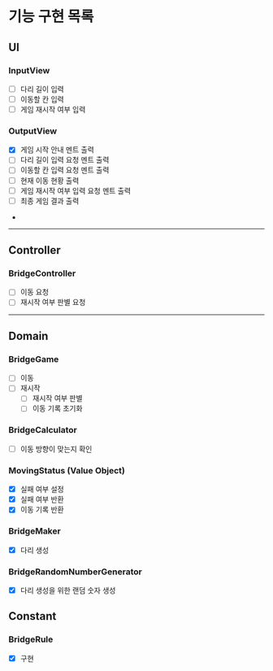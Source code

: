 # 기능 구현 목록

## UI

### InputView

- [ ] 다리 길이 입력
- [ ] 이동할 칸 입력
- [ ] 게임 재시작 여부 입력

### OutputView

- [x] 게임 시작 안내 멘트 출력
- [ ] 다리 길이 입력 요청 멘트 출력
- [ ] 이동할 칸 입력 요청 멘트 출력
- [ ] 현재 이동 현황 출력
- [ ] 게임 재시작 여부 입력 요청 멘트 출력
- [ ] 최종 게임 결과 출력
- 

---

## Controller

### BridgeController

- [ ] 이동 요청
- [ ] 재시작 여부 판별 요청

---

## Domain

### BridgeGame

- [ ] 이동
- [ ] 재시작
  - [ ] 재시작 여부 판별
  - [ ] 이동 기록 초기화

### BridgeCalculator

- [ ] 이동 방향이 맞는지 확인

### MovingStatus (Value Object)

- [x] 실패 여부 설정
- [x] 실패 여부 반환
- [x] 이동 기록 반환

### BridgeMaker

- [x] 다리 생성

### BridgeRandomNumberGenerator

- [x] 다리 생성을 위한 랜덤 숫자 생성

## Constant

### BridgeRule

- [x] 구현